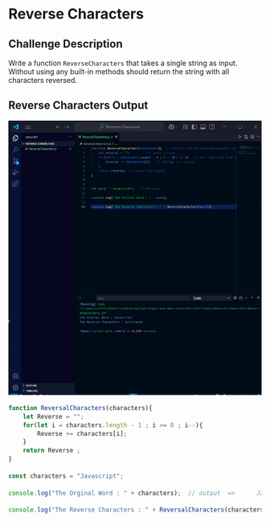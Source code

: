 # Reverse Characters 

## Challenge Description 
Write a function `ReverseCharacters` that takes a single string as input. Without using any built-in methods should return the string with all characters reversed.

## Reverse Characters Output
![Screenshot](https://raw.githubusercontent.com/osamaaAlmahameed/challenges-and-data-structures./85f71084bcabfff11a3987a90c9421871fe47005/Reverse-Characters/Screenshoot.png)

``` javascript code
function ReversalCharacters(characters){
    let Reverse = "";
    for(let i = characters.length - 1 ; i >= 0 ; i--){
        Reverse += characters[i];
    }
    return Reverse ;
}

const characters = "Javascript";

console.log("The Orginal Word : " + characters);  // output  =>      Javascript

console.log("The Reverse Characters : " + ReversalCharacters(characters));   // output =>    tpircsavaJ
